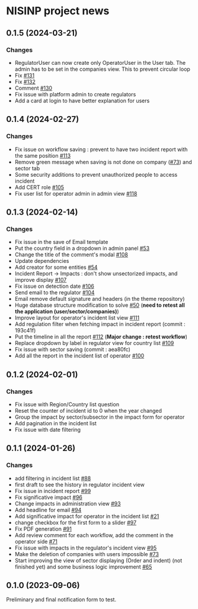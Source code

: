 NISINP project news
===================


##  0.1.5 (2024-03-21)

### Changes

- RegulatorUser can now create only OperatorUser in the User tab. The admin has to be set in the companies view. This to prevent circular loop
- Fix [#131](https://github.com/informed-governance-project/NISINP/issues/131)
- Fix [#132](https://github.com/informed-governance-project/NISINP/issues/132)
- Comment [#130](https://github.com/informed-governance-project/NISINP/issues/130)
- Fix issue with platform admin to create regulators
- Add a card at login to have better explanation for users


##  0.1.4 (2024-02-27)

### Changes

- Fix issue on workflow saving : prevent to have two incident report with the same position [#113](https://github.com/informed-governance-project/NISINP/issues/113)
- Remove green message when saving is not done on company ([#73](https://github.com/informed-governance-project/NISINP/issues/73)) and sector tab
- Some security additions to prevent unauthorized people to access incident
- Add CERT role [#105](https://github.com/informed-governance-project/NISINP/issues/105)
- Fix user list for operator admin in admin view [#118](https://github.com/informed-governance-project/NISINP/issues/118)


##  0.1.3 (2024-02-14)

### Changes

- Fix issue in the save of Email template
- Put the country field in a dropdown in admin panel [#53](https://github.com/informed-governance-project/NISINP/issues/53)
- Change the title of the comment's modal [#108](https://github.com/informed-governance-project/NISINP/issues/108)
- Update dependencies
- Add creator for some entities [#54](https://github.com/informed-governance-project/NISINP/issues/54)
- Incident Report -> Impacts : don't show unsectorized impacts, and improve display [#107](https://github.com/informed-governance-project/NISINP/issues/107)
- Fix issue on detection date [#106](https://github.com/informed-governance-project/NISINP/issues/106)
- Send email to the regulator [#104](https://github.com/informed-governance-project/NISINP/issues/104)
- Email remove default signature and headers (in the theme repository)
- Huge database structure modification to solve [#50](https://github.com/informed-governance-project/NISINP/issues/50)
  (**need to retest all the application (user/sector/companies)**)
- Improve layout for operator's incident list view [#111](https://github.com/informed-governance-project/NISINP/issues/111)
- Add regulation filter when fetching impact in incident report (commit : 193c41f)
- Put the timeline in all the report [#112](https://github.com/informed-governance-project/NISINP/issues/112) (**Major change : retest workflow**)
- Replace dropdown by label in regulator view for country list [#109](https://github.com/informed-governance-project/NISINP/issues/109)
- Fix issue with sector saving (commit : aea80fc)
- Add all the report in the incident list of operator [#100](https://github.com/informed-governance-project/NISINP/issues/100)


## 0.1.2 (2024-02-01)

### Changes

- Fix issue with Region/Country list question
- Reset the counter of incident id to 0 when the year changed
- Group the impact by sector/subsector in the impact form for operator
- Add pagination in the incident list
- Fix issue with date filtering


## 0.1.1 (2024-01-26)

### Changes

- add filtering in incident list [#88](https://github.com/informed-governance-project/NISINP/issues/88)
- first draft to see the history in regulator incident view
- Fix issue in incident report [#99](https://github.com/informed-governance-project/NISINP/issues/99)
- Fix significative impact [#96](https://github.com/informed-governance-project/NISINP/issues/96)
- Change impacts in administration view [#93](https://github.com/informed-governance-project/NISINP/issues/93)
- Add headline for email [#94](https://github.com/informed-governance-project/NISINP/issues/94)
- Add significative impact for operator in the incident list [#21](https://github.com/informed-governance-project/NISINP/issues/21)
- change checkbox for the first form to a slider [#97](https://github.com/informed-governance-project/NISINP/issues/97)
- Fix PDF generation [#91](https://github.com/informed-governance-project/NISINP/issues/91)
- Add review comment for each workflow, add the comment in the operator side [#71](https://github.com/informed-governance-project/NISINP/issues/71)
- Fix issue with impacts in the regulator's incident view [#95](https://github.com/informed-governance-project/NISINP/issues/95)
- Make the deletion of companies with users impossible [#73](https://github.com/informed-governance-project/NISINP/issues/73)
- Start improving the view of sector displaying (Order and indent)
  (not finished yet) and some business logic improvement [#65](https://github.com/informed-governance-project/NISINP/issues/65)


## 0.1.0 (2023-09-06)

Preliminary and final notification form to test.
